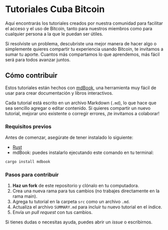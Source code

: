 # Tutoriales Cuba Bitcoin

Aquí encontrarás los tutoriales creados por nuestra comunidad para facilitar el acceso y el uso de Bitcoin, tanto para nuestros miembros como para cualquier persona a la que le puedan ser útiles.

Si resolviste un problema, descubriste una mejor manera de hacer algo o simplemente quieres compartir tu experiencia usando Bitcoin, te invitamos a sumar tu aporte. Cuantos más compartamos lo que aprendemos, más fácil será para todos avanzar juntos.

## Cómo contribuir

Estos tutoriales están hechos con [mdBook](https://rust-lang.github.io/mdBook/), una herramienta muy fácil de usar para crear documentación y libros interactivos.

Cada tutorial está escrito en un archivo Markdown (`.md`), lo que hace que sea sencillo agregar o editar contenido. Si quieres compartir un nuevo tutorial, mejorar uno existente o corregir errores, ¡te invitamos a colaborar!

### Requisitos previos

Antes de comenzar, asegúrate de tener instalado lo siguiente:

- [Rust](https://www.rust-lang.org/es/tools/install)
- mdBook: puedes instalarlo ejecutando este comando en tu terminal:

```bash
cargo install mdbook
```

### Pasos para contribuir

1. **Haz un fork** de este repositorio y clónalo en tu computadora.
2. Crea una nueva rama para tus cambios (no trabajes directamente en la rama main).
3. Agrega tu tutorial en la carpeta `src` como un archivo `.md`.
4. Actualiza el archivo `SUMMARY.md` para incluir tu nuevo tutorial en el índice.
5. Envía un *pull request* con tus cambios.

Si tienes dudas o necesitas ayuda, puedes abrir un *issue* o escribirnos.
